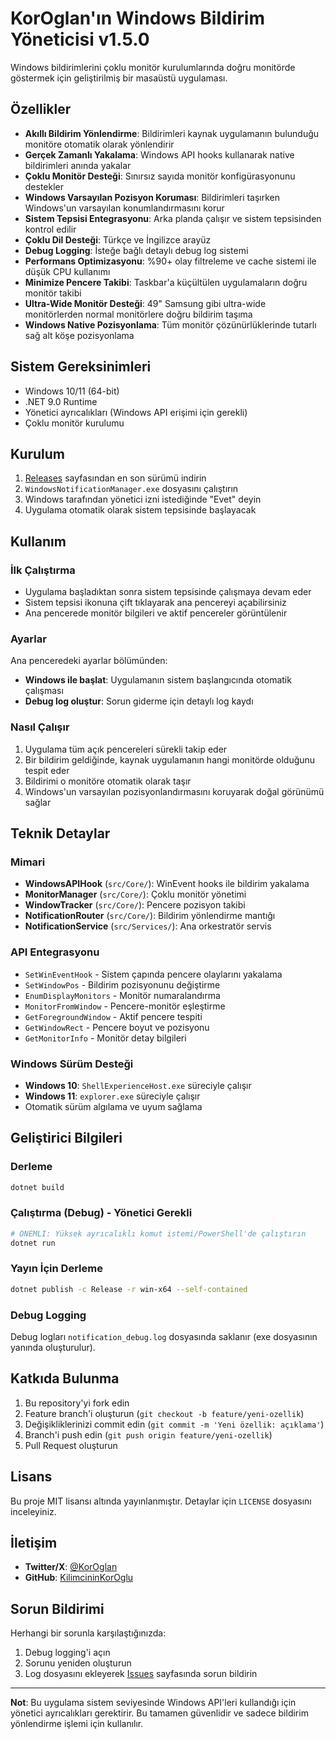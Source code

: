 # KorOglan'ın Windows Bildirim Yöneticisi v1.5.0

Windows bildirimlerini çoklu monitör kurulumlarında doğru monitörde göstermek için geliştirilmiş bir masaüstü uygulaması.

## Özellikler

- **Akıllı Bildirim Yönlendirme**: Bildirimleri kaynak uygulamanın bulunduğu monitöre otomatik olarak yönlendirir
- **Gerçek Zamanlı Yakalama**: Windows API hooks kullanarak native bildirimleri anında yakalar
- **Çoklu Monitör Desteği**: Sınırsız sayıda monitör konfigürasyonunu destekler
- **Windows Varsayılan Pozisyon Koruması**: Bildirimleri taşırken Windows'un varsayılan konumlandırmasını korur
- **Sistem Tepsisi Entegrasyonu**: Arka planda çalışır ve sistem tepsisinden kontrol edilir
- **Çoklu Dil Desteği**: Türkçe ve İngilizce arayüz
- **Debug Logging**: İsteğe bağlı detaylı debug log sistemi
- **Performans Optimizasyonu**: %90+ olay filtreleme ve cache sistemi ile düşük CPU kullanımı
- **Minimize Pencere Takibi**: Taskbar'a küçültülen uygulamaların doğru monitör takibi
- **Ultra-Wide Monitör Desteği**: 49" Samsung gibi ultra-wide monitörlerden normal monitörlere doğru bildirim taşıma
- **Windows Native Pozisyonlama**: Tüm monitör çözünürlüklerinde tutarlı sağ alt köşe pozisyonlama

## Sistem Gereksinimleri

- Windows 10/11 (64-bit)
- .NET 9.0 Runtime
- Yönetici ayrıcalıkları (Windows API erişimi için gerekli)
- Çoklu monitör kurulumu

## Kurulum

1. [Releases](../../releases) sayfasından en son sürümü indirin
2. `WindowsNotificationManager.exe` dosyasını çalıştırın
3. Windows tarafından yönetici izni istediğinde "Evet" deyin
4. Uygulama otomatik olarak sistem tepsisinde başlayacak

## Kullanım

### İlk Çalıştırma

- Uygulama başladıktan sonra sistem tepsisinde çalışmaya devam eder
- Sistem tepsisi ikonuna çift tıklayarak ana pencereyi açabilirsiniz
- Ana pencerede monitör bilgileri ve aktif pencereler görüntülenir

### Ayarlar

Ana penceredeki ayarlar bölümünden:

- **Windows ile başlat**: Uygulamanın sistem başlangıcında otomatik çalışması
- **Debug log oluştur**: Sorun giderme için detaylı log kaydı

### Nasıl Çalışır

1. Uygulama tüm açık pencereleri sürekli takip eder
2. Bir bildirim geldiğinde, kaynak uygulamanın hangi monitörde olduğunu tespit eder
3. Bildirimi o monitöre otomatik olarak taşır
4. Windows'un varsayılan pozisyonlandırmasını koruyarak doğal görünümü sağlar

## Teknik Detaylar

### Mimari

- **WindowsAPIHook** (`src/Core/`): WinEvent hooks ile bildirim yakalama
- **MonitorManager** (`src/Core/`): Çoklu monitör yönetimi
- **WindowTracker** (`src/Core/`): Pencere pozisyon takibi
- **NotificationRouter** (`src/Core/`): Bildirim yönlendirme mantığı
- **NotificationService** (`src/Services/`): Ana orkestratör servis

### API Entegrasyonu

- `SetWinEventHook` - Sistem çapında pencere olaylarını yakalama
- `SetWindowPos` - Bildirim pozisyonunu değiştirme
- `EnumDisplayMonitors` - Monitör numaralandırma
- `MonitorFromWindow` - Pencere-monitör eşleştirme
- `GetForegroundWindow` - Aktif pencere tespiti
- `GetWindowRect` - Pencere boyut ve pozisyonu
- `GetMonitorInfo` - Monitör detay bilgileri

### Windows Sürüm Desteği

- **Windows 10**: `ShellExperienceHost.exe` süreciyle çalışır
- **Windows 11**: `explorer.exe` süreciyle çalışır
- Otomatik sürüm algılama ve uyum sağlama

## Geliştirici Bilgileri

### Derleme

```bash
dotnet build
```

### Çalıştırma (Debug) - Yönetici Gerekli

```bash
# ÖNEMLI: Yüksek ayrıcalıklı komut istemi/PowerShell'de çalıştırın
dotnet run
```

### Yayın İçin Derleme

```bash
dotnet publish -c Release -r win-x64 --self-contained
```

### Debug Logging

Debug logları `notification_debug.log` dosyasında saklanır (exe dosyasının yanında oluşturulur).

## Katkıda Bulunma

1. Bu repository'yi fork edin
2. Feature branch'i oluşturun (`git checkout -b feature/yeni-ozellik`)
3. Değişikliklerinizi commit edin (`git commit -m 'Yeni özellik: açıklama'`)
4. Branch'i push edin (`git push origin feature/yeni-ozellik`)
5. Pull Request oluşturun

## Lisans

Bu proje MIT lisansı altında yayınlanmıştır. Detaylar için `LICENSE` dosyasını inceleyiniz.

## İletişim

- **Twitter/X**: [@KorOglan](https://x.com/KorOglan)
- **GitHub**: [KilimcininKorOglu](https://github.com/KilimcininKorOglu)

## Sorun Bildirimi

Herhangi bir sorunla karşılaştığınızda:

1. Debug logging'i açın
2. Sorunu yeniden oluşturun
3. Log dosyasını ekleyerek [Issues](../../issues) sayfasında sorun bildirin

---

**Not**: Bu uygulama sistem seviyesinde Windows API'leri kullandığı için yönetici ayrıcalıkları gerektirir. Bu tamamen güvenlidir ve sadece bildirim yönlendirme işlemi için kullanılır.
